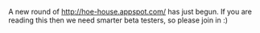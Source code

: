 A new round of http://hoe-house.appspot.com/ has just begun. If you are reading this then we need smarter beta testers, so please join in :)